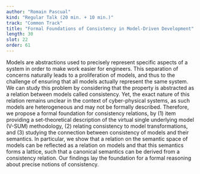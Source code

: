```yaml
---
author: "Romain Pascual"
kind: "Regular Talk (20 min. + 10 min.)"
track: "Common Track"
title: "Formal Foundations of Consistency in Model-Driven Development"
length: 30
slot: 22
order: 61
---
```


Models are abstractions used to precisely represent specific aspects of a system in order to make work easier for engineers. This separation of concerns naturally leads to a proliferation of models, and thus to the challenge of ensuring that all models actually represent the same system. We can study this problem by considering that the property is abstracted as a relation between models called consistency. Yet, the exact nature of this relation remains unclear in the context of cyber-physical systems, as such models are heterogeneous and may not be formally described.
Therefore, we propose a formal foundation for consistency relations, by (1) item providing a set-theoretical description of the virtual single underlying model (V-SUM) methodology, (2) relating consistency to model transformations, and (3) studying the connection between consistency of models and their semantics. In particular, we show that a relation on the semantic space of models can be reflected as a relation on models and that this semantics forms a lattice, such that a canonical semantics can be derived from a consistency relation. Our findings lay the foundation for a formal reasoning about precise notions of consistency.
